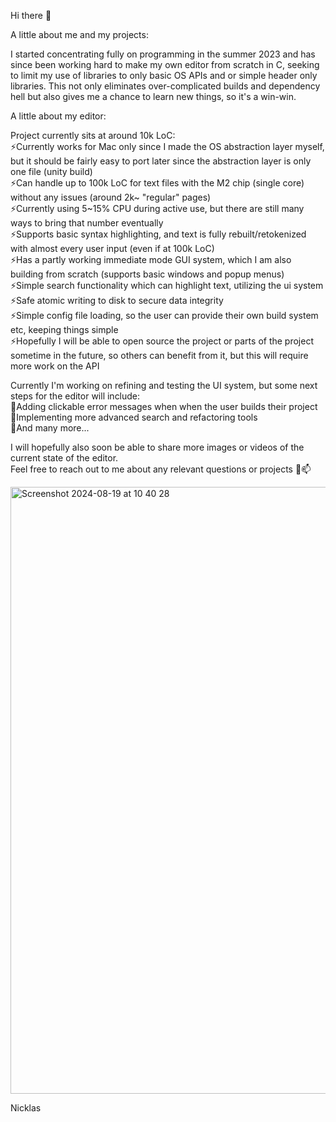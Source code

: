 Hi there 👋

A little about me and my projects:

I started concentrating fully on programming in the summer 2023 and has since been working hard to make my own editor from scratch in C, seeking to limit my use of libraries to only basic OS APIs and or simple header only libraries. This not only eliminates over-complicated builds and dependency hell but also gives me a chance to learn new things, so it's a win-win.

A little about my editor:

Project currently sits at around 10k LoC:\
⚡Currently works for Mac only since I made the OS abstraction layer myself, but it should be fairly easy to port later since the abstraction layer is only one file (unity build)\
⚡Can handle up to 100k LoC for text files with the M2 chip (single core) without any issues (around 2k~ "regular" pages)\
⚡Currently using 5~15% CPU during active use, but there are still many ways to bring that number eventually\
⚡Supports basic syntax highlighting, and text is fully rebuilt/retokenized with almost every user input (even if at 100k LoC)\
⚡Has a partly working immediate mode GUI system, which I am also building from scratch (supports basic windows and popup menus)\
⚡Simple search functionality which can highlight text, utilizing the ui system\
⚡Safe atomic writing to disk to secure data integrity\
⚡Simple config file loading, so the user can provide their own build system etc, keeping things simple\
⚡Hopefully I will be able to open source the project or parts of the project sometime in the future, so others can benefit from it, but this will require more work on the API

Currently I'm working on refining and testing the UI system, but some next steps for the editor will include:\
🌱Adding clickable error messages when when the user builds their project\
🌱Implementing more advanced search and refactoring tools\
🔭And many more...

I will hopefully also soon be able to share more images or videos of the current state of the editor.\
Feel free to reach out to me about any relevant questions or projects 💬📫

<img width="971" alt="Screenshot 2024-08-19 at 10 40 28" src="https://github.com/user-attachments/assets/19ad8087-a866-4c2c-a854-174591e65235">

Nicklas
